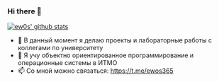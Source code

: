 ### Hi there 👋

[![ew0s' github stats](https://github-readme-stats.vercel.app/api?username=ew0s&show_icons=true&theme=drakula&bg_color=ffffff&text_color=000000&title_color=000000)](https://github.com/anuraghazra/github-readme-stats)

- 🔭 В данный момент я делаю проекты и лабораторные работы с коллегами по университету
- 🌱 Я учу объектно ориентированное программирование и операционные системы в ИТМО
- 📫 Со мной можно связаться: https://t.me/ewos365
